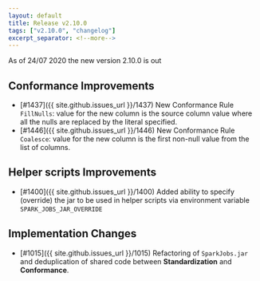 ```yaml
---
layout: default
title: Release v2.10.0
tags: ["v2.10.0", "changelog"]
excerpt_separator: <!--more-->
---
```


As of 24/07 2020 the new version 2.10.0 is out
<!--more-->

## Conformance Improvements

- [#1437]({{ site.github.issues_url }}/1437) New Conformance Rule `FillNulls`: value for the new column is the source column value where all the nulls are replaced by the literal specified.
- [#1446]({{ site.github.issues_url }}/1446) New Conformance Rule `Coalesce`: value for the new column is the first non-null value from the list of columns.

## Helper scripts Improvements

- [#1400]({{ site.github.issues_url }}/1400) Added ability to specify (override) the jar to be used in helper scripts via environment variable `SPARK_JOBS_JAR_OVERRIDE`

## Implementation Changes 

- [#1015]({{ site.github.issues_url }}/1015) Refactoring of `SparkJobs.jar` and deduplication of shared code between **Standardization** and **Conformance**.


